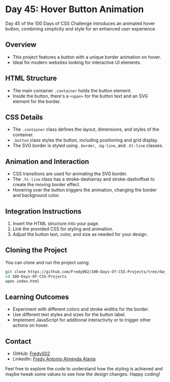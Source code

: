 # Day 45: Hover Button Animation

Day 45 of the 100 Days of CSS Challenge introduces an animated hover button, combining simplicity and style for an enhanced user experience.

## Overview

- This project features a button with a unique border animation on hover.
- Ideal for modern websites looking for interactive UI elements.

## HTML Structure

- The main container `.container` holds the button element.
- Inside the button, there's a `<span>` for the button text and an SVG element for the border.

## CSS Details

- The `.container` class defines the layout, dimensions, and styles of the container.
- `.button` class styles the button, including positioning and grid display.
- The SVG border is styled using `.border`, `.bg-line`, and `.hl-line` classes.

## Animation and Interaction

- CSS transitions are used for animating the SVG border.
- The `.hl-line` class has a stroke-dasharray and stroke-dashoffset to create the moving border effect.
- Hovering over the button triggers the animation, changing the border and background color.

## Integration Instructions

1. Insert the HTML structure into your page.
2. Link the provided CSS for styling and animation.
3. Adjust the button text, color, and size as needed for your design.

## Cloning the Project

You can clone and run the project using:

```bash
git clone https://github.com/Fredy002/100-Days-Of-CSS-Projects/tree/day_41-50/day_45
cd 100-Days-Of-CSS-Projects
open index.html
```

## Learning Outcomes

- Experiment with different colors and stroke widths for the border.
- Use different text styles and sizes for the button label.
- Implement JavaScript for additional interactivity or to trigger other actions on hover.

## Contact

- GitHub: [Fredy002](https://github.com/Fredy002)
- LinkedIn: [Fredy Antonio Almeyda Alania](https://www.linkedin.com/in/fredy-antonio-almeyda-alania/)

Feel free to explore the code to understand how the styling is achieved and maybe tweak some values to see how the design changes. Happy coding!
